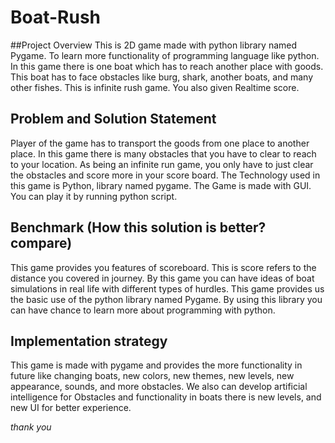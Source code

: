# Boat-Rush

##Project Overview
This is 2D game made with python library named Pygame. To learn more functionality of programming language like python. In this game there is one boat which has to reach another place with goods. This boat has to face obstacles like burg, shark, another boats, and many other fishes. This is infinite rush game. You also given Realtime score.


## Problem and Solution Statement
Player of the game has to transport the goods from one place to another place. In this game there is many obstacles that you have to clear to reach to your location. As being an infinite run game, you only have to just clear the obstacles and score more in your score board. The Technology used in this game is Python, library named pygame. The Game is made with GUI. You can play it by running python script.

## Benchmark (How this solution is better? compare)
This game provides you features of scoreboard. This is score refers to the distance you covered in journey. By this game you can have ideas of boat simulations in real life with different types of hurdles. This game provides us the basic use of the python library named Pygame. By using this library you can have chance to learn more about programming with python.

## Implementation strategy
This game is made with pygame and provides the more functionality in future like changing boats, new colors, new themes, new levels, new appearance, sounds, and more obstacles. We also can develop artificial intelligence for Obstacles and functionality in boats there is new levels, and new UI for better experience.

*thank you*